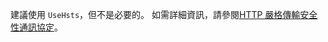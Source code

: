 建議使用 `UseHsts`，但不是必要的。 如需詳細資訊，請參閱[HTTP 嚴格傳輸安全性通訊協定](xref:security/enforcing-ssl#http-strict-transport-security-protocol-hsts)。
